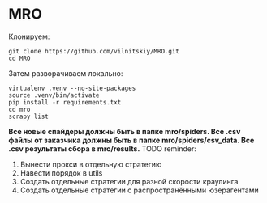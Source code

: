 # MRO #
Клонируем:
```
git clone https://github.com/vilnitskiy/MRO.git
cd MRO
```
Затем разворачиваем локально:
```
virtualenv .venv --no-site-packages
source .venv/bin/activate
pip install -r requirements.txt
cd mro
scrapy list
```
**Все новые спайдеры должны быть в папке mro/spiders. Все .csv файлы от заказчика должны быть в папке mro/spiders/csv_data. Все .csv результаты сбора в mro/results.**
TODO reminder:
1) Вынести прокси в отдельную стратегию
2) Навести порядок в utils
3) Создать отдельные стратегии для разной скорости краулинга
4) Создать отдельные стратегии с распространёнными юзерагентами